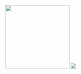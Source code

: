 <div>
  <img width="200" src="https://user-images.githubusercontent.com/45307140/63646854-ce5a2680-c74b-11e9-96aa-657315a92439.png>
  <img width="200" src="https://user-images.githubusercontent.com/45307140/63646875-05303c80-c74c-11e9-8ce2-322107aba7b9.png">
  <img widht="200" src="https://user-images.githubusercontent.com/45307140/63646878-0bbeb400-c74c-11e9-982d-a4aa959d7392.png">
</div>
